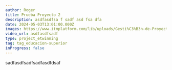 ```yaml
---
author: Roger
title: Prueba Proyecto 2
description: asdfasdfsa f sadf asd fsa dfa
date: 2024-05-03T13:01:00.000Z
images: https://www.itmplatform.com/lib/uploads/Gesti%C3%B3n-de-Proyectos-5-Requisitos-del-%C3%89xito-300x199.png
video_url: asdfasdfsadf
type: project_etwinning
tag: tag_educacion-superior
inProgress: false
---
```


sadfasdfsadfsadfasdfdsaf
